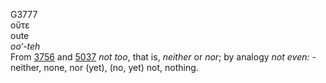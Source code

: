 <body>
  <p>G3777<br>  οὔτε  <br> oute  <br><i>oo‘-teh </i><br>From <a href="g3756.htm">3756</a> and <a href="g5037.htm">5037</a>  <i>not</i> <i>too</i>, that is, <i>neither</i> or <i>nor</i>; by analogy <i>not</i> <i>even:</i> - neither, none, nor (yet), (no, yet) not, nothing.<br></p>
 </body>